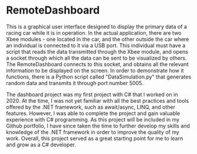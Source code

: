 # RemoteDashboard
This is a graphical user interface designed to display the primary data of a racing car while it is in operation. In the actual application, there are two Xbee modules - one located in the car, and the other outside the car where an individual is connected to it via a USB port. This individual must have a script that reads the data transmitted through the Xbee module, and opens a socket through which all the data can be sent to be visualized by others. The RemoteDashboard connects to this socket, and obtains all the relevant information to be displayed on the screen. In order to demonstrate how it functions, there is a Python script called "DataSimulation.py" that generates random data and transmits it through port number 5005.

The dashboard project was my first project with C# that I worked on in 2020. At the time, I was not yet familiar with all the best practices and tools offered by the .NET framework, such as await/async, LINQ, and other features. However, I was able to complete the project and gain valuable experience with C# programming. As this project will be included in my Github portfolio, I have since taken the time to further develop my skills and knowledge of the .NET framework in order to improve the quality of my work. Overall, this project served as a great starting point for me to learn and grow as a C# developer.
